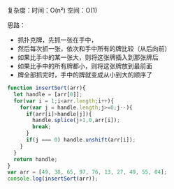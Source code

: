 复杂度：时间：O(n²) 	空间：O(1)

思路：

+ 抓扑克牌，先抓一张在手中，
+ 然后每次抓一张，依次和手中所有的牌比较（从后向前）
+ 如果比手中的某一张大，则将这张牌插入到那张牌后
+ 如果比手中的所有牌都小，则将这张牌放到最前面
+ 牌全部抓完时，手中的牌就变成从小到大的顺序了

```js
function insertSort(arr){
  let handle = [arr[0]];
  for(var i = 1;i<arr.length;i++){
    for(var j = handle.length;j>=0;j--){
      if(arr[i]>handle[j]){
        handle.splice(j+1,0,arr[i]);
        break;
      }
      if(j === 0) handle.unshift(arr[i]);
    }
  }
  return handle;
}
var arr = [49, 38, 65, 97, 76, 13, 27, 49, 55, 04];
console.log(insertSort(arr));
```

